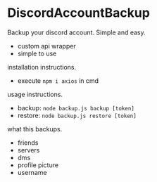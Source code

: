 # DiscordAccountBackup

Backup your discord account. Simple and easy.

  - custom api wrapper
  - simple to use

installation instructions.

  - execute `npm i axios` in cmd

usage instructions.

  - backup: `node backup.js backup [token]`
  - restore: `node backup.js restore [token]`
 
what this backups.

  - friends
  - servers
  - dms
  - profile picture
  - username